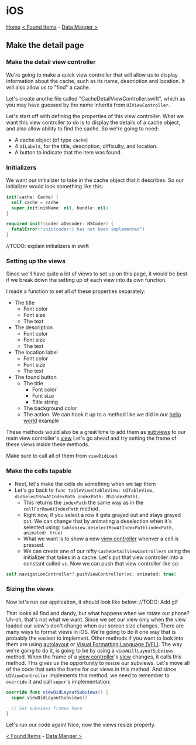 # iOS
[Home](README.md)
[< Found Items](6-FoundItems.md) - [Data Manger >](8-DataManager.md)
## Make the detail page
### Make the detail view controller
We're going to make a quick view controller that will allow us to display information about the cache, such as its name, description and location. It will also allow us to "find" a cache.

Let's create anothe file called "CacheDetailViewController.swift", which as you may have guessed by the name inherits from `UIViewController`.

Let's start off with defining the properties of this view controller. What we want this view controller to do is to display the details of a cache object, and also allow ability to find the cache. So we're going to need:
- A cache object (of type `cache`)
- 4 `UILabel`s, for the title, description, difficulty, and location.
- A button to indicate that the item was found.

### Initializers
We want our initializer to take in the cache object that it describes. So our initializer would look something like this:

```swift
init(cache: Cache) {
  self.cache = cache
  super.init(nibName: nil, bundle: nil)
}

required init?(coder aDecoder: NSCoder) {
  fatalError("init(coder:) has not been implemented")
}
```

//TODO: explain initializers in swift

### Setting up the views
Since we'll have quite a lot of views to set up on this page, it would be best if we break down the setting up of each view into its own function.

I made a function to set all of these properties separately:
- The title
  - Font color
  - Font size
  - The text
- The description
  - Font color
  - Font size
  - The text
- The location label
  - Font color
  - Font size
  - The text
- The found button
  - The title
    - Font color
    - Font size
    - Title string
  - The background color
  - The action. We can hook it up to a method like we did in our [hello world]() example

These methods would also be a great time to add them as [subviews]() to our main view controller's [view]()
Let's go ahead and try setting the frame of these views inside these methods.

Make sure to call all of them from `viewDidLoad`.

### Make the cells tapable
  - Next, let's make the cells do something when we tap them
  - Let's go back to `func tableView(tableView: UITableView, didSelectRowAtIndexPath indexPath: NSIndexPath)`.
      - This returns the `indexPath` the same way as in the `cellForRowAtIndexPath` method.
      - Right now, if you select a row it gets grayed out and stays grayed out. We can change that by animating a deselection when it's selected using: `tableView.deselectRowAtIndexPath(indexPath, animated: true)`
      - What we want is to show a new [view controller]() whenver a cell is pressed. 
      - We can create one of our nifty `CacheDetailViewControllers` using the initializer that takes in a cache. Let's put that view controller into a constant called `vc`. Now we can push that view controller like so:
```swift
self.navigationController?.pushViewController(vc, animated: true)
```

### Sizing the views
Now let's run our application, it should look like below:
//TODO: Add gif

That looks all find and dandy, but what happens when we rotate our phone? Uh-oh, that's not what we want. Since we set our view only when the view loaded our view's don't change when our screen size changes. There are many ways to format views in iOS. We're going to do it one way that is probably the easiest to implement. Other methods if you want to look into them are using [autolayout]() or [Visual Formatting Language (VFL)](). The way we're going to do it, is going to be by using a `viewWillLayoutSubviews` method. When the frame of a [view controller]()'s [view]() changes, it calls this method. This gives us the opportunity to resize our subviews. Let's move all of the code that sets the frame for our views in this method. And since `UIViewController` implements this method, we need to remember to `override` it and call `super`'s implementation:

```swift
override func viewDidLayoutSubviews() {
  super.viewDidLayoutSubviews()

  // Set subviews frames here
}
```

Let's run our code again! Nice, now the views resize properly.

[< Found Items](6-FoundItems.md) - [Data Manger >](8-DataManager.md)
